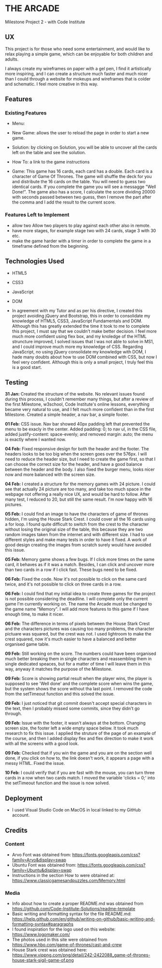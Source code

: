 # THE ARCADE

Milestone Project 2 - with Code Institute



## UX

This project is for those who need some entertainment, and would like to relax playing a simple game, which can be enjoyable for both children and adults.

I always create my wireframes on paper with a gel pen, I find it artistically more inspiring, and I can create a structure much faster and much nicer than I could through a website for mokeups and wireframes that is colder and schematic. I feel more creative in this way.


## Features

### Existing Features

- Menu: 
- New Game: allows the user to reload the page in order to start a new game. 
- Solution: by clicking on Solution, you will be able to uncover all the cards left on the table and see the solution.
- How To: a link to the game instructions

- Game: This game has 16 cards, each card has a double. Each card is a character of Game Of Thrones. The game will shuffle the deck for you and distribute the 16 cards on the table. You will need to guess two identical cards. If you complete the game you will see a messagge "Well Done!". The game also has a score, I calculate the score dividing 20000 with seconds passed between two guess, then I remove the part after the comma and I add the result to the current score.

### Features Left to Implement

- allow two Allow two players to play against each other also in remote.
- have more stages, for example stage two with 24 cards, stage 3 with 30 etc.
- make the game harder with a timer in order to complete the game in a timeframe defined from the beginning.

## Technologies Used
- HTML5
- CSS3
- JavaScript
- DOM

- In agreement with my Tutor and as per his directive, I created this project avoiding jQuery and Bootstrap, this in order to consolidate my knowledge of HTML5, CSS3, JavaScript Fundamentals and DOM. Although this has greatly extended the time it took to me to complete this project, I must say that we couldn't make better decision. I feel more much more confident using flex box, and my knoledge of the HTML struncture improved, I solved issues that I was not able to solve in MS1, and I could improve much more my knowledge of CSS. Regarding JavaScript, no using jQuery consolidate my knowledge with DOM, I hade many doubts about how to use DOM combined with CSS, but now I feel very confident. Although this is only a small project, I truly feel this is a good start.   

## Testing
**31 Jan:** Created the structure of the website. No relevant issues found during this process, I couldn't remember many things, but after a review of the first Milestone, w3school, Code Institute's online lessons, everything became very natural to use, and I felt much more confident than in the first Milestone. Created a simple header, a nav bar, a simple footer.

**01 Feb:** CSS issue. Nav bar showed 40px padding left that prevented the menu to be exacly in the center. Added padding: 0; to nav ul, in the CSS file, added justify-content: space-evenly; and removed margin: auto; the menu is exactly where I wanted now.

**04 Feb:** Fixed responsive design for both the header and the footer. The headers looks to be too big when the screen goes over the 576px. I will need to reduce the header size, but I need to create the game first, so that I can choose the correct size for the header, and have a good balance between the header and the body. I also fixed the burger menu, looks nicer now and more balanced with the screen size.

**04 Feb:** I created a structure for the memory games with 24 picture. I could see that actually 24 picture are too many, and take too much space in the webpage not offering a really nice UX, and would be hard to follow. After many test, I reduced to 20, but still the same result. I'm now happy with 16 pictures.

**05 Feb:** I could find an image to have the characters of game of thrones hidden, I'm using the House Stark Crest. I could cover all the 16 cards using a for loop. I found quite difficult to switch from the crest to the character without losing the original size of the table, this because they are two random images taken from the internet and with different size. I had to use different styles and make many tests in order to have it fixed. A work of good design creating the images from scratch surely would have avoided this issue.

**05 Feb:** Memory game shows a few bugs. If I click more times on the same card, it behaves as if it was a match. Besides, I can click and uncover more than two cards in a row if I click fast. These bugs need to be fixed.

**06 Feb:** Fixed the code. Now it's not possible to click on the same card twice, and it's not possible to click on three cards in a row.

**06 Feb:** I could find that my initial idea to create three games for the project is not possible considering the deadline. I will complete only the current game I'm currently working on. The name the Arcade must be changed to the game name "Memory". I will add more features to this game if I have enough time, to make it nicer.

**06 Feb:** The difference in terms of pixels between the House Stark Crest and the characters pictures was causing too many problems, the character pictuare was squared, but the crest was not. I used lightroom to make the crest squared, now it's much easier to have a balanced and better organised game table.

**09 Feb:** Still working on the score. The numbers could have been organised much better breaking them in single characters and reassembling them in single dedicated speaces, but for a matter of time I will leave them in this way, anyway it matches the purpose of the Milestone.

**09 Feb:** Score is showing partial result when the player wins, the player is supposed to see 'Well done' and the complete score when wins the game, but the system shows the score without tha last point. I removed the code from the setTimeout function and this solved the issue.

**09 Feb:** I just noticed that git commit doesn't accept special characters in the text, then I probably missed some commits, since they didn't go through.

**09 Feb:** Issue with the footer, it wasn't always at the bottom. Changing screen size, the footer left a wide empty space below. It took much research to fix this issue. I applied the struture of the page of an example of the course, and then I added display flex and flex direction to make it work with all the screens with a good look.

**09 Feb:** Checked that if you win the game and you are on the section well done, if you click on how to, the link doesn't work, it appears a page with a messy HTML. Fixed the issue.

**10 Feb:** I could verify that if you are fast with the mouse, you can turn three cards in a row when two cards match. I moved the variable 'clicks = 0;' into the setTimeout function and the issue is now solved.



## Deployment

- I used Visual Studio Code on MacOS in local linked to my GitHub account.

## Credits
### Content
- Arvo Font was obtained from: https://fonts.googleapis.com/css?family=Arvo&display=swap
- Ubuntu Font was obtained from: https://fonts.googleapis.com/css?family=Ubuntu&display=swap
- Instructions in the section How to were obtained at: https://www.classicgamesandpuzzles.com/Memory.html

### Media
- Info about how to create a proper README.md was obtained from https://github.com/Code-Institute-Solutions/readme-template
- Basic writing and formatting syntax for the file README.md: https://help.github.com/en/github/writing-on-github/basic-writing-and-formatting-syntax#paragraphs
- I found inspiration for the logo used on this website: https://www.logomaker.com/
- The photos used in this site were obtained from https://www.hbo.com/game-of-thrones/cast-and-crew
- House Stark crest was obtained here: https://www.vippng.com/png/detail/242-2422088_game-of-thrones-house-stark-sigil-game-of.png
